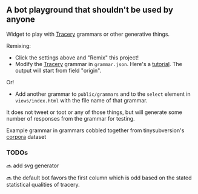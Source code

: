 ## A bot playground that shouldn't be used by anyone

Widget to play with [Tracery](http://tracery.io/) grammars or other generative things. 

Remixing:
- Click the settings above and "Remix" this project!
- Modify the [Tracery](http://tracery.io/) grammar in `grammar.json`. Here's a [tutorial](http://www.crystalcodepalace.com/traceryTut.html). The output will start from field "origin".

Or!

- Add another grammar to `public/grammars` and to the `select` element in `views/index.html` with the file name of that grammar. 

It does not tweet or toot or any of those things, but will generate some number of responses from the grammar for testing.

Example grammar in grammars cobbled together from tinysubversion's [corpora](https://github.com/dariusk/corpora) dataset

### TODOs

🔜 add svg generator

🔜 the default bot favors the first column which is odd based on the stated statistical qualities of tracery.
